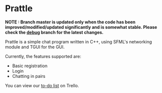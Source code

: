 Prattle
===========

**NOTE : Branch master is updated only when the code has been improved/modified/updated significantly and is somewhat stable. Please check the [debug][1] branch for the latest changes.**

Prattle is a simple chat program written in C++, using SFML's networking module and TGUI for the GUI.

Currently, the features supported are:
* Basic registration
* Login
* Chatting in pairs

You can view our [to-do list][2] on Trello.



[1]: https://github.com/TheIllusionistMirage/Prattle/tree/debug "debug"
[2]: https://trello.com/b/7T367Ya3/current-to-do-list "to-do list"
